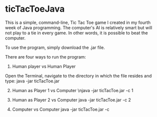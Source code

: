 ticTacToeJava
=============

This is a simple, command-line, Tic Tac Toe game I created in my fourth week of Java programming. The computer's AI is relatively smart but will not play to a tie in every game.  In other words, it is possible to beat the computer.

To use the program, simply download the .jar file. 

There are four ways to run the program:

1)  Human player vs Human Player

Open the Terminal, navigate to the directory in which the file resides and type:
  java -jar ticTacToe.jar
  
2)  Human as Player 1 vs Computer
  \njava -jar ticTacToe.jar -c 1

3)  Human as Player 2 vs Computer
  java -jar ticTacToe.jar -c 2
  
4) Computer vs Computer
java -jar ticTacToe.jar -c




